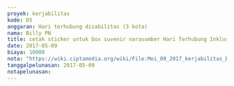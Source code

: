 ```yaml
---
proyek: kerjabilitas
kode: D5
anggaran: Hari terhubung disabilitas (3 kota)
nama: Billy PN
title: cetak sticker untuk box suvenir narasumber Hari Terhubung Inklusi Surabaya 10 Mei 2017
date: 2017-05-09
biaya: 10000
nota: "https://wiki.ciptamedia.org/wiki/File:Mei_09_2017_kerjabilitas_D5_stiker_souvenir_billy.jpg"
tanggalpelunasan: 2017-05-09
notapelunasan:
---
```

